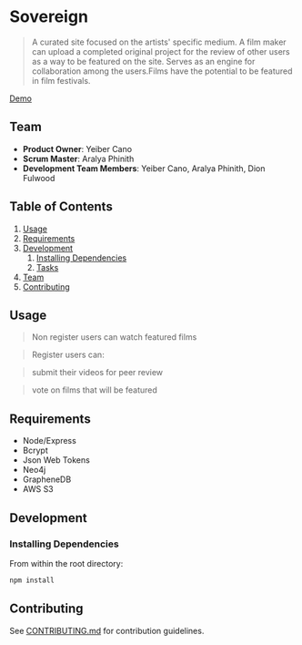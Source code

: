 # Sovereign

>  A curated site focused on the artists' specific medium. A film maker can upload a completed original project for the review of other users as a way to be featured on the site. Serves as an engine for collaboration among the users.Films have the potential to be featured in film festivals.

[Demo](https://sovereign-app.herokuapp.com)

## Team

  - __Product Owner__: Yeiber Cano
  - __Scrum Master__: Aralya Phinith
  - __Development Team Members__: Yeiber Cano, Aralya Phinith, Dion Fulwood

## Table of Contents

1. [Usage](#Usage)
1. [Requirements](#requirements)
1. [Development](#development)
    1. [Installing Dependencies](#installing-dependencies)
    1. [Tasks](#tasks)
1. [Team](#team)
1. [Contributing](#contributing)

## Usage

> Non register users can watch featured films

> Register users can:

> submit their videos for peer review

> vote on films that will be featured

## Requirements

- Node/Express
- Bcrypt
- Json Web Tokens
- Neo4j
- GrapheneDB
- AWS S3 

## Development

### Installing Dependencies

From within the root directory:

```sh
npm install
```

## Contributing

See [CONTRIBUTING.md](CONTRIBUTING.md) for contribution guidelines.
